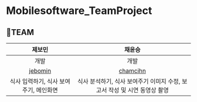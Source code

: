 # Mobilesoftware_TeamProject
## 🤭TEAM
|제보민|채윤승|
|:---:|:---:|
|개발|개발|
|[jebomin](https://github.com/jebomin)|[chamcihn](https://github.com/chamcihn)|
|식사 입력하기, 식사 보여주기, 메인화면|식사 분석하기, 식사 보여주기 이미지 수정, 보고서 작성 및 시연 동영상 촬영|
